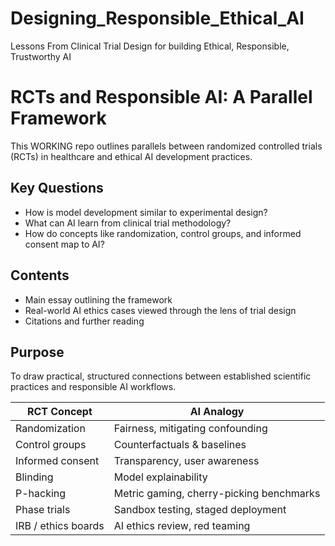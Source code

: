 # Designing_Responsible_Ethical_AI
Lessons From Clinical Trial Design for building Ethical, Responsible, Trustworthy AI

# RCTs and Responsible AI: A Parallel Framework

This WORKING repo outlines parallels between randomized controlled trials (RCTs) in healthcare and ethical AI development practices.

## Key Questions
- How is model development similar to experimental design?
- What can AI learn from clinical trial methodology?
- How do concepts like randomization, control groups, and informed consent map to AI?

## Contents
- Main essay outlining the framework
- Real-world AI ethics cases viewed through the lens of trial design
- Citations and further reading

## Purpose
To draw practical, structured connections between established scientific practices and responsible AI workflows.


| RCT Concept         | AI Analogy                               |
| ------------------- | ---------------------------------------- |
| Randomization       | Fairness, mitigating confounding         |
| Control groups      | Counterfactuals & baselines              |
| Informed consent    | Transparency, user awareness             |
| Blinding            | Model explainability                     |
| P-hacking           | Metric gaming, cherry-picking benchmarks |
| Phase trials        | Sandbox testing, staged deployment       |
| IRB / ethics boards | AI ethics review, red teaming            |
